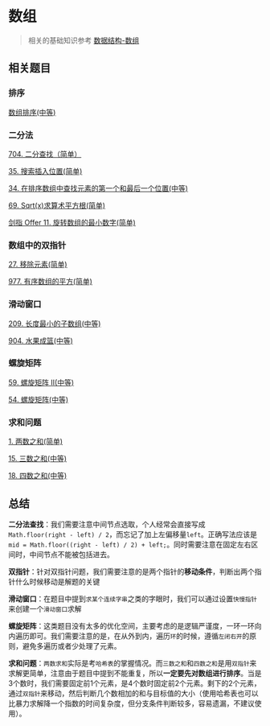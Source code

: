 # 数组
>相关的基础知识参考 [数据结构-数组](https://github.com/kerwin-ly/Blog/blob/master/data-structure/%E6%95%B0%E7%BB%84.md)

## 相关题目

### 排序

[数组排序(中等)](https://github.com/kerwin-ly/Blog/blob/master/algorithm/array/%E6%8E%92%E5%BA%8F(%E4%B8%AD%E7%AD%89).md)

### 二分法

[704. 二分查找（简单）](https://github.com/kerwin-ly/Blog/blob/master/algorithm/array/704.%E4%BA%8C%E5%88%86%E6%9F%A5%E6%89%BE(%E7%AE%80%E5%8D%95).md)

[35. 搜索插入位置(简单)](https://github.com/kerwin-ly/Blog/blob/master/algorithm/array/35.%E6%90%9C%E7%B4%A2%E6%8F%92%E5%85%A5%E4%BD%8D%E7%BD%AE(%E7%AE%80%E5%8D%95).md)

[34. 在排序数组中查找元素的第一个和最后一个位置(中等)](https://github.com/kerwin-ly/Blog/blob/master/algorithm/array/34.%20%E5%9C%A8%E6%8E%92%E5%BA%8F%E6%95%B0%E7%BB%84%E4%B8%AD%E6%9F%A5%E6%89%BE%E5%85%83%E7%B4%A0%E7%9A%84%E7%AC%AC%E4%B8%80%E4%B8%AA%E5%92%8C%E6%9C%80%E5%90%8E%E4%B8%80%E4%B8%AA%E4%BD%8D%E7%BD%AE(%E4%B8%AD%E7%AD%89).md)

[69. Sqrt(x)求算术平方根(简单)](https://github.com/kerwin-ly/Blog/blob/master/algorithm/array/69.%20%E6%B1%82%E7%AE%97%E6%9C%AF%E5%B9%B3%E6%96%B9%E6%A0%B9(%E7%AE%80%E5%8D%95).md)

[剑指 Offer 11. 旋转数组的最小数字(简单)](TODO)

### 数组中的双指针

[27. 移除元素(简单)](https://github.com/kerwin-ly/Blog/blob/master/algorithm/array/27.%20%E7%A7%BB%E9%99%A4%E5%85%83%E7%B4%A0(%E7%AE%80%E5%8D%95).md)

[977. 有序数组的平方(简单)](https://github.com/kerwin-ly/Blog/blob/master/algorithm/array/977.%E6%9C%89%E5%BA%8F%E6%95%B0%E7%BB%84%E7%9A%84%E5%B9%B3%E6%96%B9(%E7%AE%80%E5%8D%95).md)

### 滑动窗口

[209. 长度最小的子数组(中等)](https://github.com/kerwin-ly/Blog/blob/master/algorithm/array/209.%20%E9%95%BF%E5%BA%A6%E6%9C%80%E5%B0%8F%E7%9A%84%E5%AD%90%E6%95%B0%E7%BB%84(%E4%B8%AD%E7%AD%89).md)

[904. 水果成篮(中等)](https://github.com/kerwin-ly/Blog/blob/master/algorithm/array/904.%20%E6%B0%B4%E6%9E%9C%E6%88%90%E7%AF%AE(%E4%B8%AD%E7%AD%89).md)

### 螺旋矩阵

[59. 螺旋矩阵 II(中等)](https://github.com/kerwin-ly/Blog/blob/master/algorithm/array/59.%20%E8%9E%BA%E6%97%8B%E7%9F%A9%E9%98%B5%20II(%E4%B8%AD%E7%AD%89).md)

[54. 螺旋矩阵(中等)](https://github.com/kerwin-ly/Blog/blob/master/algorithm/array/54.%E8%9E%BA%E6%97%8B%E7%9F%A9%E9%98%B5(%E4%B8%AD%E7%AD%89).md)

### 求和问题

[1. 两数之和(简单)](https://github.com/kerwin-ly/Blog/blob/master/algorithm/array/1.%20%E4%B8%A4%E6%95%B0%E4%B9%8B%E5%92%8C(%E7%AE%80%E5%8D%95).md)

[15. 三数之和(中等)](https://github.com/kerwin-ly/Blog/blob/master/algorithm/array/15.%20%E4%B8%89%E6%95%B0%E4%B9%8B%E5%92%8C(%E4%B8%AD%E7%AD%89).md)

[18. 四数之和(中等)](https://github.com/kerwin-ly/Blog/blob/master/algorithm/array/18.%E5%9B%9B%E6%95%B0%E4%B9%8B%E5%92%8C(%E4%B8%AD%E7%AD%89).md)

## 总结

**二分法查找**：我们需要注意中间节点选取，个人经常会直接写成`Math.floor(right - left) / 2`，而忘记了加上左偏移量`left`。正确写法应该是`mid = Math.floor((right - left) / 2) + left;`。同时需要注意在固定左右区间时，中间节点不能被包括进去。

**双指针**：针对双指针问题，我们需要注意的是两个指针的**移动条件**，判断出两个指针什么时候移动是解题的关键

**滑动窗口**：在题目中提到`求某个连续字串`之类的字眼时，我们可以通过设置`快慢指针`来创建一个`滑动窗口`求解

**螺旋矩阵**：这类题目没有太多的优化空间，主要考虑的是逻辑严谨度，一环一环向内遍历即可。我们需要注意的是，在从外到内，遍历`环`的时候，遵循`左闭右开`的原则，避免多遍历或者少处理了元素。

**求和问题**：`两数求和`实际是考`哈希表`的掌握情况。而`三数之和`和`四数之和`是用`双指针`来求解更简单，注意由于题目中提到不能重复，所以**一定要先对数组进行排序**。当是3个数时，我们需要固定前1个元素，是4个数时固定前2个元素。剩下的2个元素，通过`双指针`来移动，然后判断几个数相加的和与目标值的大小（使用哈希表也可以比暴力求解降一个指数的时间复杂度，但分支条件判断较多，容易遗漏，不建议使用）。